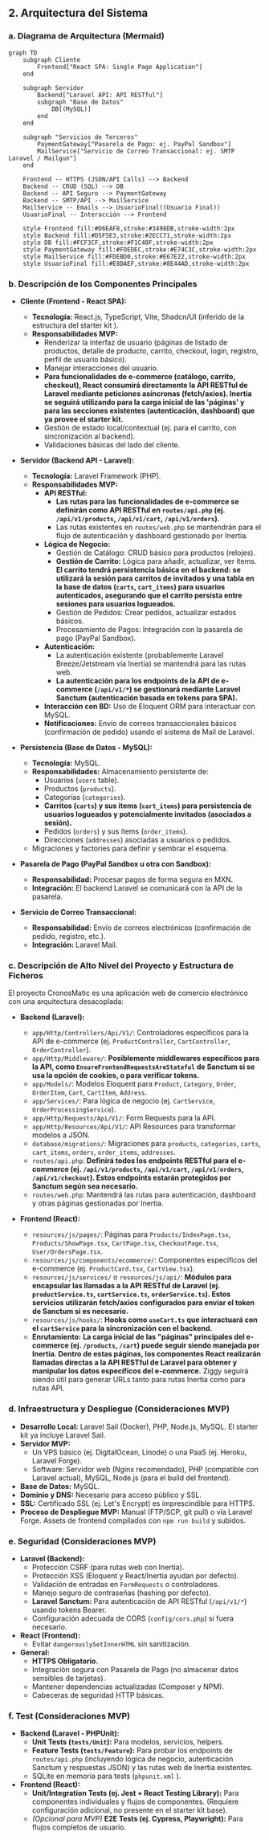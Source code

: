 ## 2. Arquitectura del Sistema

### a. Diagrama de Arquitectura (Mermaid)

```mermaid
graph TD
    subgraph Cliente
        Frontend["React SPA: Single Page Application"]
    end

    subgraph Servidor
        Backend["Laravel API: API RESTful"]
        subgraph "Base de Datos"
            DB[(MySQL)]
        end
    end

    subgraph "Servicios de Terceros"
        PaymentGateway["Pasarela de Pago: ej. PayPal Sandbox"]
        MailService["Servicio de Correo Transaccional: ej. SMTP Laravel / Mailgun"]
    end

    Frontend -- HTTPS (JSON/API Calls) --> Backend
    Backend -- CRUD (SQL) --> DB
    Backend -- API Seguro --> PaymentGateway
    Backend -- SMTP/API --> MailService
    MailService -- Emails --> UsuarioFinal((Usuario Final))
    UsuarioFinal -- Interacción --> Frontend

    style Frontend fill:#D6EAF8,stroke:#3498DB,stroke-width:2px
    style Backend fill:#D5F5E3,stroke:#2ECC71,stroke-width:2px
    style DB fill:#FCF3CF,stroke:#F1C40F,stroke-width:2px
    style PaymentGateway fill:#FDEDEC,stroke:#E74C3C,stroke-width:2px
    style MailService fill:#FDEBD0,stroke:#E67E22,stroke-width:2px
    style UsuarioFinal fill:#E8DAEF,stroke:#8E44AD,stroke-width:2px
````

### b. Descripción de los Componentes Principales 

  * **Cliente (Frontend - React SPA):**

      * **Tecnología:** React.js, TypeScript, Vite, Shadcn/UI (inferido de la estructura del starter kit ).
      * **Responsabilidades MVP:**
          * Renderizar la interfaz de usuario (páginas de listado de productos, detalle de producto, carrito, checkout, login, registro, perfil de usuario básico).
          * Manejar interacciones del usuario.
          * **Para funcionalidades de e-commerce (catálogo, carrito, checkout), React consumirá directamente la API RESTful de Laravel mediante peticiones asíncronas (fetch/axios). Inertia se seguirá utilizando para la carga inicial de las 'páginas' y para las secciones existentes (autenticación, dashboard) que ya provee el starter kit.**
          * Gestión de estado local/contextual (ej. para el carrito, con sincronización al backend).
          * Validaciones básicas del lado del cliente.

  * **Servidor (Backend API - Laravel):**

      * **Tecnología:** Laravel Framework (PHP).
      * **Responsabilidades MVP:**
          * **API RESTful:**
              * **Las rutas para las funcionalidades de e-commerce se definirán como API RESTful en `routes/api.php` (ej. `/api/v1/products`, `/api/v1/cart`, `/api/v1/orders`).**
              * Las rutas existentes en `routes/web.php` se mantendrán para el flujo de autenticación y dashboard gestionado por Inertia.
          * **Lógica de Negocio:**
              * Gestión de Catálogo: CRUD básico para productos (relojes).
              * **Gestión de Carrito:** Lógica para añadir, actualizar, ver ítems. **El carrito tendrá persistencia básica en el backend: se utilizará la sesión para carritos de invitados y una tabla en la base de datos (`carts`, `cart_items`) para usuarios autenticados, asegurando que el carrito persista entre sesiones para usuarios logueados.**
              * Gestión de Pedidos: Crear pedidos, actualizar estados básicos.
              * Procesamiento de Pagos: Integración con la pasarela de pago (PayPal Sandbox).
          * **Autenticación:**
              * La autenticación existente (probablemente Laravel Breeze/Jetstream vía Inertia) se mantendrá para las rutas web.
              * **La autenticación para los endpoints de la API de e-commerce (`/api/v1/*`) se gestionará mediante Laravel Sanctum (autenticación basada en tokens para SPA).**
          * **Interacción con BD:** Uso de Eloquent ORM para interactuar con MySQL.
          * **Notificaciones:** Envío de correos transaccionales básicos (confirmación de pedido) usando el sistema de Mail de Laravel.

  * **Persistencia (Base de Datos - MySQL):**

      * **Tecnología:** MySQL.
      * **Responsabilidades:** Almacenamiento persistente de:
          * Usuarios (`users` table).
          * Productos (`products`).
          * Categorías (`categories`).
          * **Carritos (`carts`) y sus ítems (`cart_items`) para persistencia de usuarios logueados y potencialmente invitados (asociados a sesión).**
          * Pedidos (`orders`) y sus ítems (`order_items`).
          * Direcciones (`addresses`) asociadas a usuarios o pedidos.
      * Migraciones y factories para definir y sembrar el esquema.

  * **Pasarela de Pago (PayPal Sandbox u otra con Sandbox):**

      * **Responsabilidad:** Procesar pagos de forma segura en MXN.
      * **Integración:** El backend Laravel se comunicará con la API de la pasarela.

  * **Servicio de Correo Transaccional:**

      * **Responsabilidad:** Envío de correos electrónicos (confirmación de pedido, registro, etc.).
      * **Integración:** Laravel Mail.

### c. Descripción de Alto Nivel del Proyecto y Estructura de Ficheros 

El proyecto CronosMatic es una aplicación web de comercio electrónico con una arquitectura desacoplada:

  * **Backend (Laravel):**

      * `app/Http/Controllers/Api/V1/`: Controladores específicos para la API de e-commerce (ej. `ProductController`, `CartController`, `OrderController`).
      * `app/Http/Middleware/`: **Posiblemente middlewares específicos para la API, como `EnsureFrontendRequestsAreStateful` de Sanctum si se usa la opción de cookies, o para verificar tokens.**
      * `app/Models/`: Modelos Eloquent para `Product`, `Category`, `Order`, `OrderItem`, `Cart`, `CartItem`, `Address`.
      * `app/Services/`: Para lógica de negocio (ej. `CartService`, `OrderProcessingService`).
      * `app/Http/Requests/Api/V1/`: Form Requests para la API.
      * `app/Http/Resources/Api/V1/`: API Resources para transformar modelos a JSON.
      * `database/migrations/`: Migraciones para `products`, `categories`, `carts`, `cart_items`, `orders`, `order_items`, `addresses`.
      * `routes/api.php`: **Definirá todos los endpoints RESTful para el e-commerce (ej. `/api/v1/products`, `/api/v1/cart`, `/api/v1/orders`, `/api/v1/checkout`). Estos endpoints estarán protegidos por Sanctum según sea necesario.**
      * `routes/web.php`: Mantendrá las rutas para autenticación, dashboard y otras páginas gestionadas por Inertia.

  * **Frontend (React):**

      * `resources/js/pages/`: Páginas para `Products/IndexPage.tsx`, `Products/ShowPage.tsx`, `CartPage.tsx`, `CheckoutPage.tsx`, `User/OrdersPage.tsx`.
      * `resources/js/components/ecommerce/`: Componentes específicos del e-commerce (ej. `ProductCard.tsx`, `CartView.tsx`).
      * `resources/js/services/` o `resources/js/api/`: **Módulos para encapsular las llamadas a la API RESTful de Laravel (ej. `productService.ts`, `cartService.ts`, `orderService.ts`). Estos servicios utilizarán fetch/axios configurados para enviar el token de Sanctum si es necesario.**
      * `resources/js/hooks/`: **Hooks como `useCart.ts` que interactuará con el `cartService` para la sincronización con el backend.**
      * **Enrutamiento:** **La carga inicial de las "páginas" principales del e-commerce (ej. `/products`, `/cart`) puede seguir siendo manejada por Inertia. Dentro de estas páginas, los componentes React realizarán llamadas directas a la API RESTful de Laravel para obtener y manipular los datos específicos del e-commerce.** Ziggy seguirá siendo útil para generar URLs tanto para rutas Inertia como para rutas API.

### d. Infraestructura y Despliegue (Consideraciones MVP)

  * **Desarrollo Local:** Laravel Sail (Docker), PHP, Node.js, MySQL. El starter kit ya incluye Laravel Sail.
  * **Servidor MVP:**
      * Un VPS básico (ej. DigitalOcean, Linode) o una PaaS (ej. Heroku, Laravel Forge).
      * Software: Servidor web (Nginx recomendado), PHP (compatible con Laravel actual), MySQL, Node.js (para el build del frontend).
  * **Base de Datos:** MySQL.
  * **Dominio y DNS:** Necesario para acceso público y SSL.
  * **SSL:** Certificado SSL (ej. Let's Encrypt) es imprescindible para HTTPS.
  * **Proceso de Despliegue MVP:** Manual (FTP/SCP, git pull) o vía Laravel Forge. Assets de frontend compilados con `npm run build` y subidos.

### e. Seguridad (Consideraciones MVP)

  * **Laravel (Backend):**
      * Protección CSRF (para rutas web con Inertia).
      * Protección XSS (Eloquent y React/Inertia ayudan por defecto).
      * Validación de entradas en `FormRequests` o controladores.
      * Manejo seguro de contraseñas (hashing por defecto).
      * **Laravel Sanctum:** Para autenticación de API RESTful (`/api/v1/*`) usando tokens Bearer.
      * Configuración adecuada de CORS (`config/cors.php`) si fuera necesario.
  * **React (Frontend):**
      * Evitar `dangerouslySetInnerHTML` sin sanitización.
  * **General:**
      * **HTTPS Obligatorio.**
      * Integración segura con Pasarela de Pago (no almacenar datos sensibles de tarjetas).
      * Mantener dependencias actualizadas (Composer y NPM).
      * Cabeceras de seguridad HTTP básicas.

### f. Test (Consideraciones MVP)

  * **Backend (Laravel - PHPUnit):**
      * **Unit Tests (`tests/Unit`):** Para modelos, servicios, helpers.
      * **Feature Tests (`tests/Feature`):** Para probar los endpoints de `routes/api.php` (incluyendo lógica de negocio, autenticación Sanctum y respuestas JSON) y las rutas web de Inertia existentes.
      * SQLite en memoria para tests (`phpunit.xml` ).
  * **Frontend (React):**
      * **Unit/Integration Tests (ej. Jest + React Testing Library):** Para componentes individuales y flujos de componentes. (Requiere configuración adicional, no presente en el starter kit base).
      * *(Opcional para MVP)* **E2E Tests (ej. Cypress, Playwright):** Para flujos completos de usuario.

